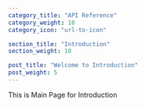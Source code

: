 ```yaml
---
category_title: "API Reference"
category_weight: 10
category_icon: "url-to-icon"

section_title: "Introduction"
section_weight: 10

post_title: "Welcome to Introduction"
post_weight: 5
---
```


This is Main Page for Introduction